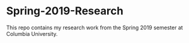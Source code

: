 # Spring-2019-Research
This repo contains my research work from the Spring 2019 semester at Columbia University.
